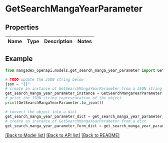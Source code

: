 # GetSearchMangaYearParameter


## Properties

Name | Type | Description | Notes
------------ | ------------- | ------------- | -------------

## Example

```python
from mangadex_openapi.models.get_search_manga_year_parameter import GetSearchMangaYearParameter

# TODO update the JSON string below
json = "{}"
# create an instance of GetSearchMangaYearParameter from a JSON string
get_search_manga_year_parameter_instance = GetSearchMangaYearParameter.from_json(json)
# print the JSON string representation of the object
print(GetSearchMangaYearParameter.to_json())

# convert the object into a dict
get_search_manga_year_parameter_dict = get_search_manga_year_parameter_instance.to_dict()
# create an instance of GetSearchMangaYearParameter from a dict
get_search_manga_year_parameter_form_dict = get_search_manga_year_parameter.from_dict(get_search_manga_year_parameter_dict)
```
[[Back to Model list]](../README.md#documentation-for-models) [[Back to API list]](../README.md#documentation-for-api-endpoints) [[Back to README]](../README.md)


